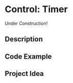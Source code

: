 # Control:   Timer

<!-- Write here -->

Under Construction!

## Description

<!-- Write here -->

## Code Example

<!-- Write here -->

## Project Idea

<!-- Write here -->



